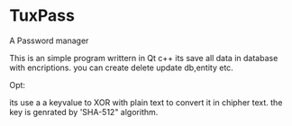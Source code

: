 TuxPass
=======
 A Password manager

This is an simple program writtern in Qt c++
its save all data in database with encriptions.
you can create delete update db,entity etc.

Opt:

its use a a keyvalue to XOR with plain text to convert it in chipher text.
the key is genrated by 'SHA-512" algorithm.


